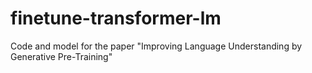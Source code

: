 # finetune-transformer-lm
Code and model for the paper "Improving Language Understanding by Generative Pre-Training"
